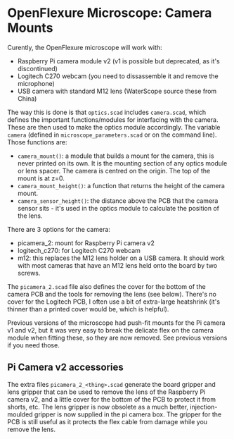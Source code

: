 # OpenFlexure Microscope: Camera Mounts

Curently, the OpenFlexure microscope will work with:
* Raspberry Pi camera module v2 (v1 is possible but deprecated, as it's discontinued)
* Logitech C270 webcam (you need to dissassemble it and remove the microphone)
* USB camera with standard M12 lens (WaterScope source these from China)

The way this is done is that ``optics.scad`` includes ``camera.scad``, which defines the important functions/modules for interfacing with the camera.  These are then used to make the optics module accordingly.  The variable ``camera`` (defined in ``microscope_parameters.scad`` or on the command line). Those functions are:

* ``camera_mount()``: a module that builds a mount for the camera, this is never printed on its own. It is the mounting section of any optics module or lens spacer.   The camera is centred on the origin. The top of the mount is at z=0.
* ``camera_mount_height()``: a function that returns the height of the camera mount.
* ``camera_sensor_height()``: the distance above the PCB that the camera sensor sits - it's used in the optics module to calculate the position of the lens.

There are 3 options for the camera:
* picamera_2: mount for Raspberry Pi camera v2
* logitech_c270: for Logitech C270 webcam
* m12: this replaces the M12 lens holder on a USB camera.  It should work with most cameras that have an M12 lens held onto the board by two screws.

The ``picamera_2.scad`` file also defines the cover for the bottom of the camera PCB and the tools for removing the lens (see below).  There's no cover for the Logitech PCB, I often use a bit of extra-large heatshrink (it's thinner than a printed cover would be, which is helpful).

Previous versions of the microscope had push-fit mounts for the Pi camera v1 and v2, but it was very easy to break the delicate flex on the camera module when fitting these, so they are now removed.  See previous versions if you need those.

## Pi Camera v2 accessories
The extra files ``picamera_2_<thing>.scad`` generate the board gripper and lens gripper that can be used to remove the lens of the Raspberry Pi camera v2, and a little cover for the bottom of the PCB to protect it from shorts, etc.  The lens gripper is now obsolete as a much better, injection-moulded gripper is now supplied in the pi camera box.  The gripper for the PCB is still useful as it protects the flex cable from damage while you remove the lens.
